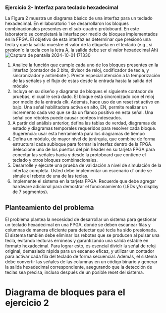 ###   Ejercicio 2- Interfaz para teclado hexadecimal
La Figura 2 muestra un diagrama básico de una interfaz para un teclado hexadecimal. En el
 laboratorio 1 se desarrollaron los bloques combinacionales presentes en el sub-cuadro protoboard.
 En este laboratorio se completará la interfaz por medio de bloques implementados en la FPGA.
 El objetivo de esta interfaz es determinar que presionó una tecla y que la salida muestre el valor
 de la etiqueta en el teclado (e.g., si presion´o la tecla con la letra A, la salida debe ser el valor
 hexadecimal Ah)
 ![Captura de pantalla 2024-10-01 171330](https://github.com/user-attachments/assets/8654f870-8f90-4ca7-b785-eb6e64f8aace)
 1. Analice la función que cumple cada uno de los bloques presentes en la interfaz (contador de
 2 bits, divisor de reloj, codificador de tecla, y sincronizador y antirebote ). Preste especial atención a la temporización de las señales y el flujo de estas desde la entrada hasta la salida
 del módulo
2. Incluya en su diseño y diagrama de bloques el siguiente contador de pruebas, el cual le
 será dado. El bloque está sincronizado con el reloj por medio de la entrada clk. Además,
 hace uso de un reset rst activo en bajo. Una señal habilitadora activa en alto, EN,
 permite realizar un incremento cada vez que se da un flanco positivo en esta señal. Una
 señal con rebotes puede causar conteos indeseados.
3.  A partir del análisis anterior, defina las tablas de verdad, diagramas de estado y diagramas
 temporales requeridos para resolver cada bloque. Sugerencia: usar esta herramienta para
 los diagramas de tiempo
4.  Defina un módulo, de mayor nivel de jerárquía, que combine de forma estructural cada
 subloque para formar la interfaz dentro de la FPGA. Seleccione uno de los puertos del
 pin header en su tarjeta FPGA para conectar las señales hacia y desde la protoboard que
 contiene el teclado y otros bloques combinacionales.
5.  Desarrolle y ejecute una prueba de validación a nivel de simulación de la interfaz completa.
 Usted debe implementar un escenario d´ onde se simule el rebote de una de las teclas.
 6.   Implemente el sistema en la tarjeta FPGA. Recuerde que debe agregar hardware adicional
 para demostrar el funcionamiento (LEDs y/o display de 7 segmentos).

## Planteamiento del problema
El problema plantea la necesidad de desarrollar un sistema para gestionar un teclado hexadecimal en una FPGA, donde se deben escanear filas y columnas de manera eficiente para detectar qué tecla ha sido presionada. El sistema también debe eliminar los rebotes que se producen al pulsar una tecla, evitando lecturas erróneas y garantizando una salida estable en formato hexadecimal. Para lograr esto, es esencial dividir la señal de reloj original, demasiado rápida para un escaneo eficaz, y utilizar un contador para activar cada fila del teclado de forma secuencial. Además, el sistema debe convertir las señales de las columnas en un código binario y generar la salida hexadecimal correspondiente, asegurando que la detección de teclas sea precisa, incluso después de un posible reset del sistema.
# Diagrama de bloques para el ejercicio 2
